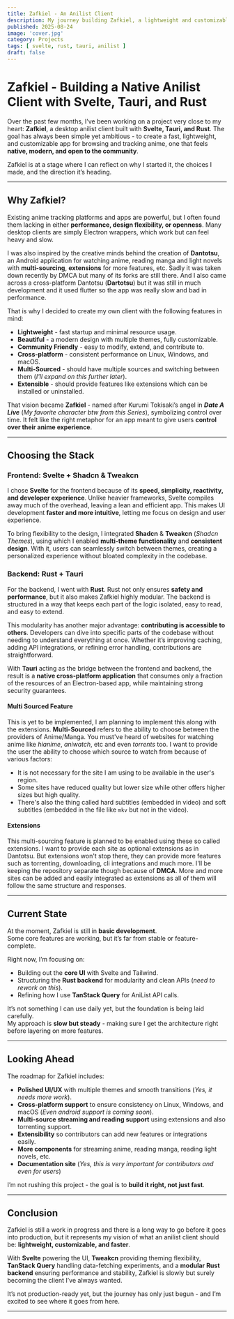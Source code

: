 ```yaml
---
title: Zafkiel - An Anilist Client
description: My journey building Zafkiel, a lightweight and customizable anilist client with Svelte, Shadcn, Tauri, and Rust.
published: 2025-08-24
image: 'cover.jpg'
category: Projects
tags: [ svelte, rust, tauri, anilist ]
draft: false
---
```


# Zafkiel - Building a Native Anilist Client with Svelte, Tauri, and Rust

Over the past few months, I’ve been working on a project very close to my heart: **Zafkiel**, a desktop anilist client built with **Svelte, Tauri, and Rust**. The goal has always been simple yet ambitious - to create a fast, lightweight, and customizable app for browsing and tracking anime, one that feels **native, modern, and open to the community**.

Zafkiel is at a stage where I can reflect on why I started it, the choices I made, and the direction it’s heading.

---

## Why Zafkiel?

Existing anime tracking platforms and apps are powerful, but I often found them lacking in either **performance, design flexibility, or openness**. Many desktop clients are simply Electron wrappers, which work but can feel heavy and slow.

I was also inspired by the creative minds behind the creation of **Dantotsu**, an Android application for watching anime, reading manga and light novels with **multi-sourcing**, **extensions** for more features, etc. Sadly it was taken down recently by DMCA but many of its forks are still there. And I also came across a cross-platform Dantotsu (**Dartotsu**) but it was still in much development and it used flutter so the app was really slow and bad in performance.

That is why I decided to create my own client with the following features in mind:

* **Lightweight** - fast startup and minimal resource usage.
* **Beautiful** - a modern design with multiple themes, fully customizable.
* **Community Friendly** - easy to modify, extend, and contribute to.
* **Cross-platform** - consistent performance on Linux, Windows, and macOS.
* **Multi-Sourced** - should have multiple sources and switching between them (*I'll expand on this further later*).
* **Extensible** - should provide features like extensions which can be installed or uninstalled.

That vision became **Zafkiel** - named after Kurumi Tokisaki’s angel in ***Date A Live*** (*My favorite character btw from this Series*), symbolizing control over time. It felt like the right metaphor for an app meant to give users **control over their anime experience**.

---

## Choosing the Stack

### Frontend: Svelte + Shadcn & Tweakcn

I chose **Svelte** for the frontend because of its **speed, simplicity, reactivity, and developer experience**. Unlike heavier frameworks, Svelte compiles away much of the overhead, leaving a lean and efficient app. This makes UI development **faster and more intuitive**, letting me focus on design and user experience.

To bring flexibility to the design, I integrated **Shadcn** & **Tweakcn** (*Shadcn Themes*), using which I enabled **multi-theme functionality** and **consistent design**. With it, users can seamlessly switch between themes, creating a personalized experience without bloated complexity in the codebase.

### Backend: Rust + Tauri

For the backend, I went with **Rust**. Rust not only ensures **safety and performance**, but it also makes Zafkiel highly modular. The backend is structured in a way that keeps each part of the logic isolated, easy to read, and easy to extend.

This modularity has another major advantage: **contributing is accessible to others**. Developers can dive into specific parts of the codebase without needing to understand everything at once. Whether it’s improving caching, adding API integrations, or refining error handling, contributions are straightforward.

With **Tauri** acting as the bridge between the frontend and backend, the result is a **native cross-platform application** that consumes only a fraction of the resources of an Electron-based app, while maintaining strong security guarantees.

#### Multi Sourced Feature

This is yet to be implemented, I am planning to implement this along with the extensions. **Multi-Sourced** refers to the ability to choose between the providers of Anime/Manga. You must've heard of websites for watching anime like *hianime*, *aniwatch*, etc and even *torrents* too. I want to provide the user the ability to choose which source to watch from because of various factors:

* It is not necessary for the site I am using to be available in the user's region.
* Some sites have reduced quality but lower size while other offers higher sizes but high quality.
* There's also the thing called hard subtitles (embedded in video) and soft subtitles (embedded in the file like `mkv` but not in the video).

#### Extensions

This multi-sourcing feature is planned to be enabled using these so called extensions. I want to provide each site as optional extensions as in Dantotsu. But extensions won't stop there, they can provide more features such as torrenting, downloading, cli integrations and much more. I'll be keeping the repository separate though because of **DMCA**. More and more sites can be added and easily integrated as extensions as all of them will follow the same structure and responses.

---

## **Current State**

At the moment, Zafkiel is still in **basic development**.  
Some core features are working, but it’s far from stable or feature-complete.  

Right now, I’m focusing on:  

- Building out the **core UI** with Svelte and Tailwind.
- Structuring the **Rust backend** for modularity and clean APIs (*need to rework on this*).  
- Refining how I use **TanStack Query** for AniList API calls.  

It’s not something I can use daily yet, but the foundation is being laid carefully.  
My approach is **slow but steady** - making sure I get the architecture right before layering on more features.  

---

## **Looking Ahead**

The roadmap for Zafkiel includes:  
 
- **Polished UI/UX** with multiple themes and smooth transitions (*Yes, it needs more work*).
- **Cross-platform support** to ensure consistency on Linux, Windows, and macOS (*Even android support is coming soon*).
- **Multi-source streaming and reading support** using extensions and also torrenting support.
- **Extensibility** so contributors can add new features or integrations easily.
- **More components** for streaming anime, reading manga, reading light novels, etc.
- **Documentation site** (*Yes, this is very important for contributors and even for users*)

I’m not rushing this project - the goal is to **build it right, not just fast**.  

---

## **Conclusion**

Zafkiel is still a work in progress and there is a long way to go before it goes into production, but it represents my vision of what an anilist client should be: **lightweight, customizable, and faster**.  

With **Svelte** powering the UI, **Tweakcn** providing theming flexibility, **TanStack Query** handling data-fetching experiments, and a **modular Rust backend** ensuring performance and stability, Zafkiel is slowly but surely becoming the client I’ve always wanted.  

It’s not production-ready yet, but the journey has only just begun - and I’m excited to see where it goes from here.  

---
